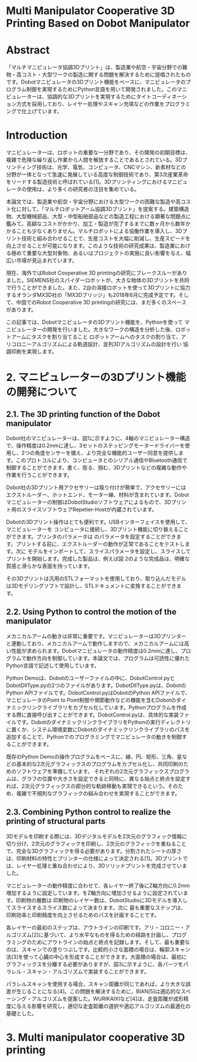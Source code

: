 # Multi Manipulator Cooperative 3D Printing Based on Dobot Manipulator

# Abstract

「マルチマニピュレータ協調3Dプリント」は、製造業や航空・宇宙分野での難物・高コスト・大型ワークの製造に関する問題を解決するために提唱されたものです。Dobotマニピュレータの3Dプリント機能をベースに、マニピュレータのプログラム制御を実現するためにPython言語を用いて開発されました。このマニピュレーターは、協調的な3Dプリントを実現するためにタイトコーディネーション方式を採用しており、レイヤー処理やスキャン充填などの作業をプログラミングで仕上げています。

# Introduction

マニピュレーターは、ロボットの重要な一分野であり、その開発の初期目標は、複雑で危険な繰り返し作業から人間を解放することであるとされている。3Dプリンティング技術は、光学、電気、コンピュータ、CNCマシン、新素材などの分野が一体となって急速に発展している高度な制御技術であり、第3次産業革命をリードする製造技術と呼ばれている[1]。3Dプリンティングにおけるマニピュレータの使用は、より多くの研究者の注目を集めている。

本論文では、製造業や航空・宇宙分野における大型ワークの困難な製造や高コスト化に対して、「マルチロボットアーム協調3Dプリント」を提案する。建築構造物、大型機械部品、大型・中型船舶部品などの製造工程における顕著な問題点に鑑みて。高額なコストがかかり、加工・製造が完了するまでに数ヶ月から数年かかることも少なくありません。マルチロボットによる協働作業を導入し、3Dプリント技術と組み合わせることで、生産コストを大幅に削減し、生産スピードを向上させることが可能になります。このような技術の研究成果は、製造業における極めて重要な大型対象物、あるいはプロジェクトの実施に良い影響を与え、幅広い市場が見込まれています。

現在、海外ではRobot Cooperative 3D printingの研究にブレークスルーがありました。SIEMENS社のスパイダーロボットが、大きな物体の3Dプリントを共同で行うことができました。また、2台の溶接ロボットを使って3Dプリントに協力するオランダMX3D社の「MX3Dブリッジ」も2018年6月に完成予定です。そして、中国でのRobot Cooperative 3D printingの研究には、まだ多くのスペースがあります。

この記事では、Dobotマニピュレータの3Dプリント機能を、Pythonを使って マニピュレーターの開発を行いました。大きなワークの構造を分析した後、ロボットアームにタスクを割り当てること ロボットアームへのタスクの割り当て、アリコロニーアルゴリズムによる軌道設計、並列3Dアルゴリズムの設計を行い 協調印刷を実現します。

# 2. マニピュレーターの3Dプリント機能の開発について

## 2.1. The 3D printing function of the Dobot manipulator

Dobot社のマニピュレーターは、図1に示すように、4軸のマニピュレーター構造で、操作精度は0.2mmに達し、3セットのステッピングモータードライバーを使用し、2つの角度センサーを備え、より完全な機能的ユーザー同意を提供します。このプロトコルにより、コンピュータとのシリアル通信やBluetooth通信で制御することができます。書く、彫る、掴む、3Dプリントなどの複雑な動作や作業を行うことができます。

Dobot社の3Dプリント用アクセサリーは取り付けが簡単で、アクセサリーにはエクストルーダー、ホットエンド、モーター線、材料が含まれています。Dobotマニピュレーターの制御はDobotStudioソフトウェアによるもので、3Dプリント用のスライスソフトウェアRepetier-Hostが内蔵されています。

Dobotの3Dプリント操作はとても便利です。USBインターフェイスを使用して、マニピュレーターを コンピュータに接続し、3Dプリント機能に切り替えることができます。プリンタのパラメータは のパラメータを設定することができます。プリントする前に、エクストルーダーの動作が正常であることをテストします。次に モデルをインポートして、スライスパラメータを設定し、スライスしてプリントを開始します。完成した製品は、例えば図 2のような完成品は、明確な質感と滑らかな表面を持っています。

その3Dプリントは汎用のSTLフォーマットを使用しており、取り込んだモデルは3Dモデリングソフトで設計し、STLドキュメントに変換することができます。

## 2.2. Using Python to control the motion of the manipulator

メカニカルアームの動きは非常に重要です。マニピュレーターは3Dプリンターと連動しており、メカニカルアームで動作しますので、メカニカルアームには高い性能が求められます。Dobotマニピュレータの動作精度は0.2mmに達し、プログラムで動作方向を制御しています。本論文では、プログラムは可読性に優れたPython言語で記述して使用しています。

Python Demoは、Dobotのユーザーファイルの中に、DobotControl.pyとDobotDllType.pyの2つのファイルがあります。DobotDllType.pyは、DobotのPython APIファイルです。DobotControl.pyはDobotのPython APIファイルで、マニピュレータのPoint to Point制御や関節動作などの機能を含むDobotのダイナミックリンクライブラリをカプセル化しています。Pythonプログラムを作成する際に直接呼び出すことができます。DobotControl.pyは、具体的な実装ファイルです。DobotのダイナミックリンクライブラリをPythonの実行ディレクトリに置くか、システム環境変数にDobotのダイナミックリンクライブラリのパスを追加することで、Pythonでのプログラミングでマニピュレータの動きを制御することができます。

既存のPython Demoの操作プログラムをベースに、線、円、矩形、三角、星などの基本的な2次元グラフィックスのプログラムをカプセル化し、共同印刷のためのソフトウェアを準備しています。 それぞれの2次元グラフィックスプログラムは、グラフの位置や大きさを設定できると同時に、異なる始点と終点を設定すれば、2次元グラフィックスの部分的な軌跡移動も実現できるという。そのため、複雑で不規則なグラフィックの組み合わせを実現することができます。

## 2.3. Combining Python control to realize the printing of structural parts
3Dモデルを印刷する際には、3Dデジタルモデルを2次元のグラフィック情報に切り分け、2次元のグラフィックを印刷し、2次元のグラフィックを重ねることで、完全な3Dグラフィックを得る必要があります。分割されたシートの厚さは、印刷材料の特性とプリンターの仕様によって決定される[1]。3Dプリントでは、レイヤー処理と重ね合わせにより、3Dソリッドプリントを完成させていました。

マニピュレーターの動作精度に合わせて、各レイヤー終了後にZ軸方向に0.2mm増加するように設定しています。をZ軸方向に増加させるように設定されています。印刷物の層数は 印刷物のレイヤー数は、DobotStudioに3Dモデルを導入してスライスするスライス数によって決まります。次に 最も重要なステップは、印刷効率と印刷精度を向上させるためのパスを計画することです。

各レイヤーの最初のステップは、アウトラインの印刷です。アリ・コロニー・アルゴリズム[2]に基づいて、より水平なものを得るための経路を計画し、プログラミングのためにアウトラインの始点と終点を記録します。そして、最も重要なのは、スキャンでの塗りつぶしです。比較的小さな面積の場合は、輪郭スキャン法[3]を使って心臓の中心を形成することができます。大面積の場合は、最初にグラフィックスを分離する必要がありますが、図3に示すように、各パーツをパラレル・スキャン・アルゴリズムで実装することができます。

パラレルスキャンを使用する場合，スキャン距離が同じであれば，より大きな誤差が生じることになる[4]。この問題を解決するために，BIAN[5]は適応的なスペーシング・アルゴリズムを提案した。WURIKAIXIなど[4]は，走査距離が成形精度に与える影響を研究し，適切な走査距離の選択や適応アルゴリズムの最適化の基礎とした。

# 3. Multi manipulator cooperative 3D printing
